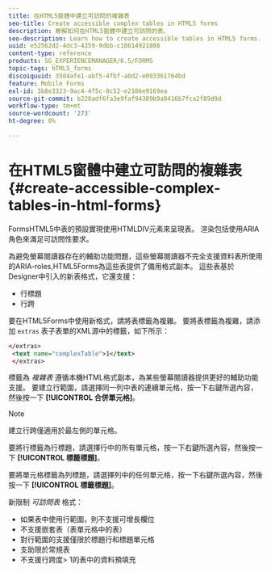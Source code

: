 ```yaml
---
title: 在HTML5窗體中建立可訪問的複雜表
seo-title: Create accessible complex tables in HTML5 forms
description: 瞭解如何在HTML5窗體中建立可訪問的表。
seo-description: Learn how to create accessible tables in HTML5 forms.
uuid: e52562d2-4dc3-4359-9dbb-c18614921808
content-type: reference
products: SG_EXPERIENCEMANAGER/6.5/FORMS
topic-tags: hTML5_forms
discoiquuid: 3504afe1-abf5-4fbf-a0d2-e093361764bd
feature: Mobile Forms
exl-id: 3b8e3323-9ac4-4f5c-8c52-e2186e9169ea
source-git-commit: b220adf6fa3e9faf94389b9a9416b7fca2f89d9d
workflow-type: tm+mt
source-wordcount: '273'
ht-degree: 0%

---
```


# 在HTML5窗體中建立可訪問的複雜表 {#create-accessible-complex-tables-in-html-forms}

FormsHTML5中表的預設實現使用HTMLDIV元素來呈現表。 渲染包括使用ARIA角色來滿足可訪問性要求。

為避免螢幕閱讀器存在的輔助功能問題，這些螢幕閱讀器不完全支援資料表所使用的ARIA-roles,HTML5Forms為這些表提供了備用格式副本。 這些表基於Designer中引入的新表格式，它還支援：

* 行標題
* 行跨

要在HTML5Forms中使用新格式，請將表標籤為複雜。 要將表標籤為複雜，請添加 `extras` 表子表單的XML源中的標籤，如下所示：

```xml
</extras>
 <text name="complexTable">1</text>
 </extras>
```

標籤為 *複雜表* 遵循本機HTML格式副本，為某些螢幕閱讀器提供更好的輔助功能支援。  要建立行範圍，請選擇同一列中表的連續單元格，按一下右鍵所選內容，然後按一下 **[!UICONTROL 合併單元格]**。

>[!NOTE]
>
>建立行跨僅適用於最左側的單元格。

要將行標籤為行標題，請選擇行中的所有單元格，按一下右鍵所選內容，然後按一下 **[!UICONTROL 標籤標題]**。

要將單元格標籤為列標題，請選擇列中的任何單元格，按一下右鍵所選內容，然後按一下 **[!UICONTROL 標籤標題]**。

新限制 *可訪問表* 格式：

* 如果表中使用行範圍，則不支援可增長欄位
* 不支援嵌套表（表單元格中的表）
* 對行範圍的支援僅限於標題行和標題單元格
* 支助限於常規表
* 不支援行跨度> 1的表中的資料預填充
